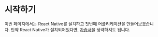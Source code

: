 # 시작하기

이번 페이지에서는 React Native를 설치하고 첫번째 어플리케이션을 만들어보겠습니다. 만약 React Native가 설치되어있다면, [자습서](https://facebook.github.io/react-native/docs/tutorial.html)을 생략하셔도 됩니다.